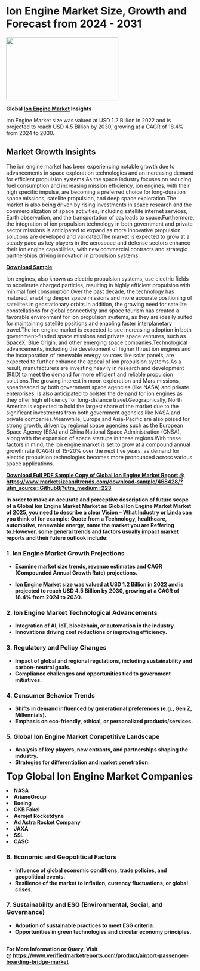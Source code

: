 <H1>Ion Engine Market Size, Growth and Forecast from 2024 - 2031</H1><img class="aligncenter size-medium wp-image-584254" src="https://thirdeyenews.in/wp-content/uploads/2024/09/Global-Market-Research-300x168.jpeg" alt="" width="300" height="168" /><p><strong>Global&nbsp;<a href="https://www.marketsizeandtrends.com/download-sample/468428/?utm_source=Github8j?utm_medium=223">Ion Engine Market</a> Insights</strong></p><p>Ion Engine Market size was valued at USD 1.2 Billion in 2022 and is projected to reach USD 4.5 Billion by 2030, growing at a CAGR of 18.4% from 2024 to 2030.</p><p><h2>Market Growth Insights</h2> <p>The ion engine market has been experiencing notable growth due to advancements in space exploration technologies and an increasing demand for efficient propulsion systems.As the space industry focuses on reducing fuel consumption and increasing mission efficiency, ion engines, with their high specific impulse, are becoming a preferred choice for long-duration space missions, satellite propulsion, and deep space exploration.The market is also being driven by rising investments in space research and the commercialization of space activities, including satellite internet services, Earth observation, and the transportation of payloads to space.Furthermore, the integration of ion propulsion technology in both government and private sector missions is anticipated to expand as more innovative propulsion solutions are developed and validated.The market is expected to grow at a steady pace as key players in the aerospace and defense sectors enhance their ion engine capabilities, with new commercial contracts and strategic partnerships driving innovation in propulsion systems.</p> <p><strong><a href="#">Download Sample</a></strong></p> <p>Ion engines, also known as electric propulsion systems, use electric fields to accelerate charged particles, resulting in highly efficient propulsion with minimal fuel consumption.Over the past decade, the technology has matured, enabling deeper space missions and more accurate positioning of satellites in geostationary orbits.In addition, the growing need for satellite constellations for global connectivity and space tourism has created a favorable environment for ion propulsion systems, as they are ideally suited for maintaining satellite positions and enabling faster interplanetary travel.The ion engine market is expected to see increasing adoption in both government-funded space missions and private space ventures, such as SpaceX, Blue Origin, and other emerging space companies.Technological advancements, including the development of higher thrust ion engines and the incorporation of renewable energy sources like solar panels, are expected to further enhance the appeal of ion propulsion systems.As a result, manufacturers are investing heavily in research and development (R&D) to meet the demand for more efficient and reliable propulsion solutions.The growing interest in moon exploration and Mars missions, spearheaded by both government space agencies (like NASA) and private enterprises, is also anticipated to bolster the demand for ion engines as they offer high efficiency for long-distance travel.Geographically, North America is expected to hold the largest share of the market due to the significant investments from both government agencies like NASA and private companies.Meanwhile, Europe and Asia-Pacific are also poised for strong growth, driven by regional space agencies such as the European Space Agency (ESA) and China National Space Administration (CNSA), along with the expansion of space startups in these regions.With these factors in mind, the ion engine market is set to grow at a compound annual growth rate (CAGR) of 15-20% over the next five years, as demand for electric propulsion technologies becomes more pronounced across various space applications.</p> <p><strong><a href="#"></p><p><span class=""><strong>Download Full PDF Sample Copy of Global Ion Engine Market Report</strong> @ <a href="https://www.marketsizeandtrends.com/download-sample/468428/?utm_source=Github8j?utm_medium=223" target="_blank">https://www.marketsizeandtrends.com/download-sample/468428/?utm_source=Github8j?utm_medium=223</a></span></p><p>In order to make an accurate and perceptive description of future scope of a Global&nbsp;Ion Engine Market Market as Global&nbsp;Ion Engine Market Market of 2025, you need to describe a clear Vision &ndash; What Industry or Linda can you think of for example: Quote from a Technology, healthcare, automotive, renewable energy, name the market you are Reffering to.However, some general trends and factors usually impact market reports and their future outlook include:</p><h3>1.&nbsp;<strong>Ion Engine Market Growth Projections</strong></h3><ul><li>Examine market size trends, revenue estimates and CAGR (Compounded Annual Growth Rate) projections.</li><li><p>Ion Engine Market size was valued at USD 1.2 Billion in 2022 and is projected to reach USD 4.5 Billion by 2030, growing at a CAGR of 18.4% from 2024 to 2030.</p></li></ul><h3>2.&nbsp;<strong>Ion Engine Market Technological Advancements</strong></h3><ul><li>Integration of AI, IoT, blockchain, or automation in the industry.</li><li>Innovations driving cost reductions or improving efficiency.</li></ul><h3>3.&nbsp;<strong>Regulatory and Policy Changes</strong></h3><ul><li>Impact of global and regional regulations, including sustainability and carbon-neutral goals.</li><li>Compliance challenges and opportunities tied to government initiatives.</li></ul><h3>4.&nbsp;<strong>Consumer Behavior Trends</strong></h3><ul><li>Shifts in demand influenced by generational preferences (e.g., Gen Z, Millennials).</li><li>Emphasis on eco-friendly, ethical, or personalized products/services.</li></ul><h3>5.&nbsp;<strong>Global Ion Engine Market Competitive Landscape</strong></h3><ul><li>Analysis of key players, new entrants, and partnerships shaping the industry.</li><li>Strategies for differentiation and market penetration.</li></ul><p data-pm-slice="1 1 []"><span style="color: inherit; font-family: inherit; font-size: 25px;">Top Global Ion Engine Market Companies</span></p><div class="" data-test-id=""><p><li>NASA</li><li> ArianeGroup</li><li> Boeing</li><li> OKB Fakel</li><li> Aerojet Rocketdyne</li><li> Ad Astra Rocket Company</li><li> JAXA</li><li> SSL</li><li> CASC</li></p></div><h3>6.&nbsp;<strong>Economic and Geopolitical Factors</strong></h3><ul><li>Influence of global economic conditions, trade policies, and geopolitical events.</li><li>Resilience of the market to inflation, currency fluctuations, or global crises.</li></ul><h3>7.&nbsp;<strong>Sustainability and ESG (Environmental, Social, and Governance)</strong></h3><ul><li>Adoption of sustainable practices to meet ESG criteria.</li><li>Opportunities in green technologies and circular economy principles.</li></ul><h2><strong style="font-size: 14px;">For More Information or Query, Visit @&nbsp;</strong><a style="background-color: #ffffff; font-size: 14px;" href="https://www.marketsizeandtrends.com/report/ion-engine-market/" target="_blank">https://www.verifiedmarketreports.com/product/airport-passenger-boarding-bridge-market</a></h2>